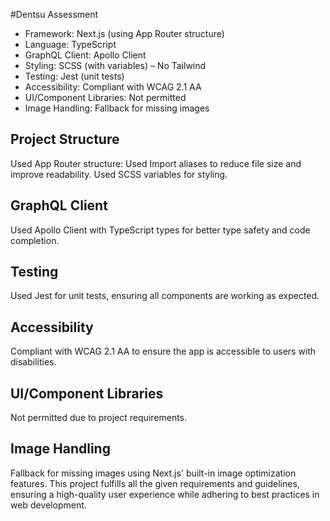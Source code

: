 #Dentsu Assessment

- Framework: Next.js (using App Router structure)
- Language: TypeScript
- GraphQL Client: Apollo Client
- Styling: SCSS (with variables) – No Tailwind
- Testing: Jest (unit tests)
- Accessibility: Compliant with WCAG 2.1 AA
- UI/Component Libraries: Not permitted
- Image Handling: Fallback for missing images

## Project Structure

Used App Router structure:
Used Import aliases to reduce file size and improve readability.
Used SCSS variables for styling.

## GraphQL Client

Used Apollo Client with TypeScript types for better type safety and code completion.

## Testing

Used Jest for unit tests, ensuring all components are working as expected.

## Accessibility

Compliant with WCAG 2.1 AA to ensure the app is accessible to users with disabilities.

## UI/Component Libraries

Not permitted due to project requirements.

## Image Handling

Fallback for missing images using Next.js' built-in image optimization features.
This project fulfills all the given requirements and guidelines, ensuring a high-quality user experience while adhering to best practices in web development.
